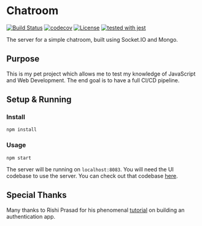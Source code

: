 # Chatroom

[![Build Status](https://travis-ci.com/justinzelinsky/chatroom-server.svg?branch=master)](https://travis-ci.com/justinzelinsky/chatroom-server)
[![codecov](https://codecov.io/gh/justinzelinsky/chatroom-server/branch/master/graph/badge.svg)](https://codecov.io/gh/justinzelinsky/chatroom-server)
[![License](https://img.shields.io/badge/license-MIT-blue.svg?style=flat-square)](LICENSE)
[![tested with jest](https://img.shields.io/badge/tested_with-jest-99424f.svg)](https://github.com/facebook/jest)

The server for a simple chatroom, built using Socket.IO and Mongo.

## Purpose

This is my pet project which allows me to test my knowledge of JavaScript and Web Development. The end goal is to have a full CI/CD pipeline.

## Setup & Running

### Install

`npm install`

### Usage

`npm start`

The server will be running on `localhost:8083`. You will need the UI codebase to use the server. You can check out that codebase [here](https://github.com/justinzelinsky/chatroom-ui).

## Special Thanks

Many thanks to Rishi Prasad for his phenomenal [tutorial](https://blog.bitsrc.io/build-a-login-auth-app-with-mern-stack-part-1-c405048e3669) on building an authentication app.
